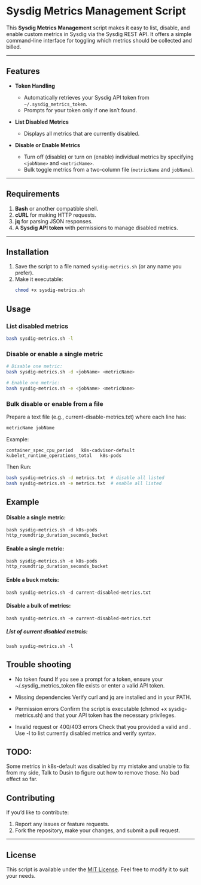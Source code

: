 # Sysdig Metrics Management Script

This **Sysdig Metrics Management** script makes it easy to list, disable, and enable custom metrics in Sysdig via the Sysdig REST API. It offers a simple command-line interface for toggling which metrics should be collected and billed.

---

## Features

- **Token Handling**  
  - Automatically retrieves your Sysdig API token from `~/.sysdig_metrics_token`.  
  - Prompts for your token only if one isn’t found.

- **List Disabled Metrics**  
  - Displays all metrics that are currently disabled.

- **Disable or Enable Metrics**  
  - Turn off (disable) or turn on (enable) individual metrics by specifying `<jobName>` and `<metricName>`.  
  - Bulk toggle metrics from a two-column file (`metricName` and `jobName`).

---

## Requirements

1. **Bash** or another compatible shell.  
2. **cURL** for making HTTP requests.  
3. **jq** for parsing JSON responses.  
4. A **Sysdig API token** with permissions to manage disabled metrics.

---

## Installation

1. Save the script to a file named `sysdig-metrics.sh` (or any name you prefer).  
2. Make it executable:  
   ```bash
   chmod +x sysdig-metrics.sh

## Usage

### List disabled metrics
```bash
bash sysdig-metrics.sh -l
```

### Disable or enable a single metric

```bash
# Disable one metric:
bash sysdig-metrics.sh -d <jobName> <metricName>

# Enable one metric:
bash sysdig-metrics.sh -e <jobName> <metricName>
```

### Bulk disable or enable from a file
Prepare a text file (e.g., current-disable-metrics.txt) where each line has:

```bash
metricName jobName

```

Example:
```
container_spec_cpu_period   k8s-cadvisor-default
kubelet_runtime_operations_total   k8s-pods
```

Then Run:

```bash
bash sysdig-metrics.sh -d metrics.txt  # disable all listed
bash sysdig-metrics.sh -e metrics.txt  # enable all listed

```


## Example
#### Disable a single metric:

```
bash sysdig-metrics.sh -d k8s-pods http_roundtrip_duration_seconds_bucket

```

#### Enable a single metric:

```
bash sysdig-metrics.sh -e k8s-pods http_roundtrip_duration_seconds_bucket

```

#### Enble a buck metcis:
```
bash sysdig-metrics.sh -d current-disabled-metrics.txt

```

#### Disable a bulk of metrics:
```
bash sysdig-metrics.sh -e current-disabled-metrics.txt

```

##### List of current disabled metrcis:
```
bash sysdig-metrics.sh -l
```

## Trouble shooting
* No token found
If you see a prompt for a token, ensure your ~/.sysdig_metrics_token file exists or enter a valid API token.

* Missing dependencies
Verify curl and jq are installed and in your PATH.

* Permission errors
Confirm the script is executable (chmod +x sysdig-metrics.sh) and that your API token has the necessary privileges.

* Invalid request or 400/403 errors
Check that you provided a valid <jobName> and <metricName>. Use -l to list currently disabled metrics and verify syntax.

## TODO:

Some metrics in k8s-default was disabled by my mistake and unable to fix from my side, Talk to Dusin to figure out how to remove those. No bad effect so far.
## Contributing

If you’d like to contribute:

1. Report any issues or feature requests.  
2. Fork the repository, make your changes, and submit a pull request.

---

## License

This script is available under the [MIT License](https://opensource.org/licenses/MIT). Feel free to modify it to suit your needs.

